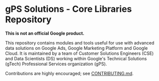 # gPS Solutions - Core Libraries Repository

**This is not an official Google product.**

This repository contains modules and tools useful for use with advanced data
solutions on Google Ads, Google Marketing Platform and Google Cloud. It is
maintained by a team of Customer Solutions Engineers (CSE) and Data Scientists
(DS) working within Google's Technical Solutions (gTech) Professional Services
organization (gPS).

Contributions are highly encouraged; see [CONTRIBUTING.md](CONTRIBUTING.md).

